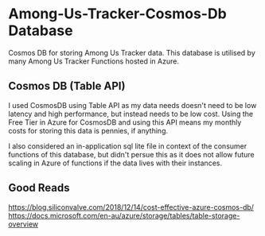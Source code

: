 # Among-Us-Tracker-Cosmos-Db Database
Cosmos DB for storing Among Us Tracker data. This database is utilised by many Among Us Tracker Functions hosted in Azure.

## Cosmos DB (Table API)
I used CosmosDB using Table API as my data needs doesn't need to be low latency and high performance, but instead needs to be low cost. Using the Free Tier in Azure for CosmosDB and using this API means my monthly costs for storing this data is pennies, if anything. 

I also considered an in-application sql lite file in context of the consumer functions of this database, but didn't persue this as it does not allow future scaling in Azure of functions if the data lives with their instances.

## Good Reads
https://blog.siliconvalve.com/2018/12/14/cost-effective-azure-cosmos-db/
https://docs.microsoft.com/en-au/azure/storage/tables/table-storage-overview
